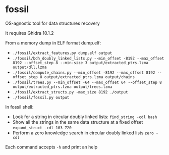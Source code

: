 # fossil
OS-agnostic tool for data structures recovery

It requires Ghidra 10.1.2

From a memory dump in ELF format dump.elf:
- ```./fossil/extract_features.py dump.elf output```
- ```./fossil/bdh_doubly_linked_lists.py --min_offset -8192 --max_offset 8192 --offset_step 8 --min-size 3 output/extracted_ptrs.lzma output/dll.lzma```
- ```./fossil/compute_chains.py --min_offset -8192 --max_offset 8192 --offset_step 8 output/extracted_ptrs.lzma output/chains```
- ```./fossil/trees.py --min_offset -64 --max_offset 64 --offset_step 8 output/extracted_ptrs.lzma output/trees.lzma```
- ```./fossil/extract_structs.py -max_size 8192 ./output```
- ```./fossil/fossil.py output```


In fossil shell:
- Look for a string in circular doubly linked lists: ```find_string -cdl bash```
- Show all the strings in the same data structure at a fixed offset ```expand_struct -cdl 103 720```
- Perform a zero knowledge search in circular doubly linked lists ```zero -cdl```

Each command accepts ```-h```  and print an help
